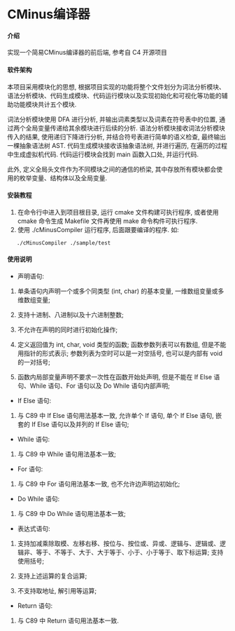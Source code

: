 # CMinus编译器

#### 介绍
实现一个简易CMinus编译器的前后端, 参考自 C4 开源项目

#### 软件架构
  本项目采用模块化的思想, 根据项目实现的功能将整个文件划分为词法分析模块、语法分析模块、代码生成模块、代码运行模块以及实现初始化和可视化等功能的辅助功能模块共计五个模块.

词法分析模块使用 DFA 进行分析, 并输出词素类型以及词素在符号表中的位置, 通过两个全局变量传递给其余模块进行后续的分析. 语法分析模块接收词法分析模块传入的结果, 使用递归下降进行分析, 并结合符号表进行简单的语义检查, 最终输出一棵抽象语法树 AST. 代码生成模块接收该抽象语法树, 并进行遍历, 在遍历的过程中生成虚拟机代码. 代码运行模块会找到 main 函数入口处, 并运行代码.

此外, 定义全局头文件作为不同模块之间的通信的桥梁, 其中存放所有模块都会使用的枚举变量、结构体以及全局变量.


#### 安装教程

1. 在命令行中进入到项目根目录, 运行 cmake 文件构建可执行程序, 或者使用 cmake 命令生成 Makefile 文件再使用 make 命令构件可执行程序.
2. 使用 ./cMinusCompiler 运行程序, 后面跟要编译的程序. 如:
```
   ./cMinusCompiler ./sample/test
```


#### 使用说明 
- 声明语句:
1. 单条语句内声明一个或多个同类型 (int, char) 的基本变量, 一维数组变量或多维数组变量;

2. 支持十进制、八进制以及十六进制整数;

3. 不允许在声明的同时进行初始化操作;

4. 定义返回值为 int, char, void 类型的函数; 函数参数列表可以有数组, 但是不能用指针的形式表示; 参数列表为空时可以是一对空括号, 也可以是内部有 void 的一对括号;

5. 函数内局部变量声明不要求一次性在函数开始处声明, 但是不能在 If Else 语句、While 语句、For 语句以及 Do While 语句内部声明;

- If Else 语句:
1. 与 C89 中 If Else 语句用法基本一致, 允许单个 If 语句, 单个 If Else 语句, 嵌套的 If Else 语句以及并列的 If Else 语句;

- While 语句:
1. 与 C89 中 While 语句用法基本一致;

- For 语句:
1. 与 C89 中 For 语句用法基本一致, 也不允许边声明边初始化;

- Do While 语句:
1. 与 C89 中 Do While 语句用法基本一致;

- 表达式语句:
1. 支持加减乘除取模、左移右移、按位与、按位或、异或、逻辑与、逻辑或、逻辑非、等于、不等于、大于、大于等于、小于、小于等于、取下标运算;
支持使用括号;

2. 支持上述运算的复合运算;

3. 不支持取地址, 解引用等运算;

- Return 语句:
1. 与 C89 中 Return 语句用法基本一致.


